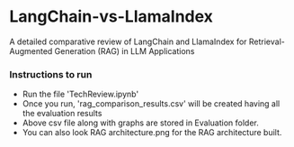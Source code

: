 # LangChain-vs-LlamaIndex
A detailed comparative review of LangChain and LlamaIndex for Retrieval-Augmented Generation (RAG) in LLM Applications

### Instructions to run

- Run the file 'TechReview.ipynb'
- Once you run, 'rag_comparison_results.csv' will be created having all the evaluation results
- Above csv file along with graphs are stored in Evaluation folder.
- You can also look RAG architecture.png for the RAG architecture built.
